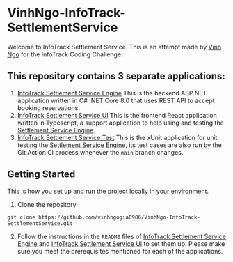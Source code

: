 # VinhNgo-InfoTrack-SettlementService

Welcome to InfoTrack Settlement Service. This is an attempt made by [Vinh Ngo](https://github.com/vinhngogia0906) for the InfoTrack Coding Challenge.

## This repository contains 3 separate applications:

1. [InfoTrack Settlement Service Engine](https://github.com/vinhngogia0906/VinhNgo-InfoTrack-SettlementService/tree/main/SettlementService)
  This is the backend ASP.NET application written in C# .NET Core 8.0 that uses REST API to accept booking reservations.
2. [InfoTrack Settlement Service UI](https://github.com/vinhngogia0906/VinhNgo-InfoTrack-SettlementService/tree/main/settlement-service-ui)
  This is the frontend React application written in Typescript, a support application to help using and testing the [Settlement Service Engine](https://github.com/vinhngogia0906/VinhNgo-InfoTrack-SettlementService/tree/main/SettlementService).
3. [InfoTrack Settlement Service Test](https://github.com/vinhngogia0906/VinhNgo-InfoTrack-SettlementService/tree/main/SettlementService.Tests)
  This is the xUnit application for unit testing the [Settlement Service Engine](https://github.com/vinhngogia0906/VinhNgo-InfoTrack-SettlementService/tree/main/SettlementService), its test cases are also run by the Git Action CI process whenever the `main` branch changes.

## Getting Started
This is how you set up and run the project locally in your environment.
1. Clone the repository
```
git clone https://github.com/vinhngogia0906/VinhNgo-InfoTrack-SettlementService.git
```
2. Follow the instructions in the `README` files of [InfoTrack Settlement Service Engine](https://github.com/vinhngogia0906/VinhNgo-InfoTrack-SettlementService/tree/main/SettlementService) and [InfoTrack Settlement Service UI](https://github.com/vinhngogia0906/VinhNgo-InfoTrack-SettlementService/tree/main/settlement-service-ui) to set them up. Please make sure you meet the prerequisites mentioned for each of the applications.

